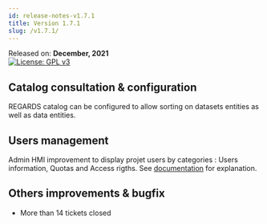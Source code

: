 ```yaml
---
id: release-notes-v1.7.1
title: Version 1.7.1
slug: /v1.7.1/
---
```


Released on: **December, 2021**  
[![License: GPL v3](https://img.shields.io/badge/License-GPLv3-blue.svg)](https://www.gnu.org/licenses/gpl-3.0)

## Catalog consultation & configuration

REGARDS catalog can be configured to allow sorting on datasets entities as well as data entities.

## Users management

Admin HMI improvement to display projet users by categories : Users information, Quotas and  Access rigths. See [documentation](/docs/user-guide/project-configuration/users/#consultation-modification--suppression) for explanation.


## Others improvements & bugfix

- More than 14 tickets closed

